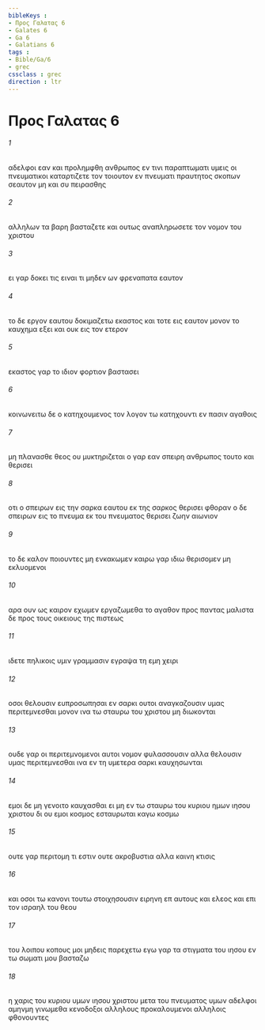 ```yaml
---
bibleKeys : 
- Προς Γαλατας 6
- Galates 6
- Ga 6
- Galatians 6
tags : 
- Bible/Ga/6
- grec
cssclass : grec
direction : ltr
---
```


# Προς Γαλατας 6

###### 1
αδελφοι εαν και προλημφθη ανθρωπος εν τινι παραπτωματι υμεις οι πνευματικοι καταρτιζετε τον τοιουτον εν πνευματι πραυτητος σκοπων σεαυτον μη και συ πειρασθης
###### 2
αλληλων τα βαρη βασταζετε και ουτως αναπληρωσετε τον νομον του χριστου
###### 3
ει γαρ δοκει τις ειναι τι μηδεν ων φρεναπατα εαυτον
###### 4
το δε εργον εαυτου δοκιμαζετω εκαστος και τοτε εις εαυτον μονον το καυχημα εξει και ουκ εις τον ετερον
###### 5
εκαστος γαρ το ιδιον φορτιον βαστασει
###### 6
κοινωνειτω δε ο κατηχουμενος τον λογον τω κατηχουντι εν πασιν αγαθοις
###### 7
μη πλανασθε θεος ου μυκτηριζεται ο γαρ εαν σπειρη ανθρωπος τουτο και θερισει
###### 8
οτι ο σπειρων εις την σαρκα εαυτου εκ της σαρκος θερισει φθοραν ο δε σπειρων εις το πνευμα εκ του πνευματος θερισει ζωην αιωνιον
###### 9
το δε καλον ποιουντες μη ενκακωμεν καιρω γαρ ιδιω θερισομεν μη εκλυομενοι
###### 10
αρα ουν ως καιρον εχωμεν εργαζωμεθα το αγαθον προς παντας μαλιστα δε προς τους οικειους της πιστεως
###### 11
ιδετε πηλικοις υμιν γραμμασιν εγραψα τη εμη χειρι
###### 12
οσοι θελουσιν ευπροσωπησαι εν σαρκι ουτοι αναγκαζουσιν υμας περιτεμνεσθαι μονον ινα τω σταυρω του χριστου μη διωκονται
###### 13
ουδε γαρ οι περιτεμνομενοι αυτοι νομον φυλασσουσιν αλλα θελουσιν υμας περιτεμνεσθαι ινα εν τη υμετερα σαρκι καυχησωνται
###### 14
εμοι δε μη γενοιτο καυχασθαι ει μη εν τω σταυρω του κυριου ημων ιησου χριστου δι ου εμοι κοσμος εσταυρωται καγω κοσμω
###### 15
ουτε γαρ περιτομη τι εστιν ουτε ακροβυστια αλλα καινη κτισις
###### 16
και οσοι τω κανονι τουτω στοιχησουσιν ειρηνη επ αυτους και ελεος και επι τον ισραηλ του θεου
###### 17
του λοιπου κοπους μοι μηδεις παρεχετω εγω γαρ τα στιγματα του ιησου εν τω σωματι μου βασταζω
###### 18
η χαρις του κυριου υμων ιησου χριστου μετα του πνευματος υμων αδελφοι αμηνμη γινωμεθα κενοδοξοι αλληλους προκαλουμενοι αλληλοις φθονουντες
